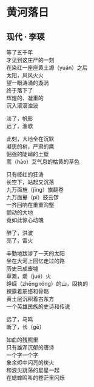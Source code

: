 # 黄河落日 
## 现代 · 李瑛
等了五千年<br>
才见到这庄严的一刻<br>
在染红一座座黄土塬（yuán）之后<br>
太阳，风风火火<br>
望一眼涛涌的漩涡<br>
终于落下了<br>
辉煌的、凝重的<br>
沉入滚滚浊波<br>

淡了，帆影<br>
远了，渔歌<br>

此刻，大地全在沉默<br>
凝思的树，严肃的鹰<br>
倔强的陡峭的土壁<br>
蒿（hāo）艾气息的枯黄的草色<br>

只有绛红的狂涛<br>
长空下，站起又沉落<br>
九万面旌（jīng）旗翻卷<br>
九万面鼙（pí）鼓云锣<br>
一齐回响在重重沟壑<br>
颤动的大地<br>
竟如此惊心动魄<br>

醉了，洪波<br>
亮了，雷火<br>

辛勤地跋涉了一天的太阳<br>
坐在大河上回忆走过的路<br>
历史已成废墟<br>
草滩，爝（jué）火<br>
峥嵘（zhēng róng）的山，固执的<br>
裸露着筋络和骨骼<br>
黄土层沉积着古东方<br>
一个英雄民族的史诗和传说<br>

远了，马鸣<br>
断了，长（gē）<br>

如血的残照里<br>
只有雄浑沉郁的唐诗<br>
一个字一个字<br>
象余烬中闪亮的炭火<br>
和浪尖跳荡的星星一起<br>
在蟋蟀鸣叫的苍茫里闪烁<br>
